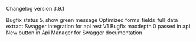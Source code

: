 Changelog version 3.9.1
 
Bugfix status 5, show green message
Optimized forms_fields_full_data extract
Swagger integration for api rest V1
Bugfix maxdepth 0 passed in api
New button in Api Manager for Swagger documentation
